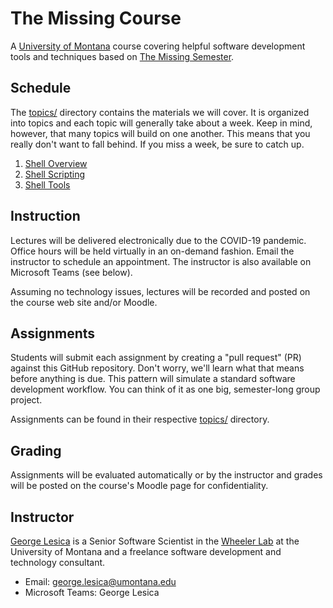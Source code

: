# The Missing Course

A [University of Montana](https://umt.edu) course covering helpful software
development tools and techniques based on [The Missing
Semester](https://missing.csail.mit.edu).

## Schedule

The [topics/](topics/) directory contains the materials we will cover. It is
organized into topics and each topic will generally take about a week. Keep in
mind, however, that many topics will build on one another. This means that you
really don't want to fall behind. If you miss a week, be sure to catch up.

  1. [Shell Overview](topics/01-shell-overview/)
  2. [Shell Scripting](topics/02-shell-scripting/)
  3. [Shell Tools](topics/03-shell-tools/)

## Instruction

Lectures will be delivered electronically due to the COVID-19 pandemic. Office
hours will be held virtually in an on-demand fashion. Email the instructor to
schedule an appointment. The instructor is also available on Microsoft Teams
(see below).

Assuming no technology issues, lectures will be recorded and posted on the
course web site and/or Moodle.

## Assignments

Students will submit each assignment by creating a "pull request" (PR) against
this GitHub repository. Don't worry, we'll learn what that means before anything
is due. This pattern will simulate a standard software development workflow.
You can think of it as one big, semester-long group project.

Assignments can be found in their respective [topics/](topics/) directory.

## Grading

Assignments will be evaluated automatically or by the instructor and grades will
be posted on the course's Moodle page for confidentiality.

## Instructor

[George Lesica](https://lesica.com) is a Senior Software Scientist in the
[Wheeler Lab](https://wheelerlab.org) at the University of Montana and a
freelance software development and technology consultant.

  - Email: <george.lesica@umontana.edu>
  - Microsoft Teams: George Lesica

